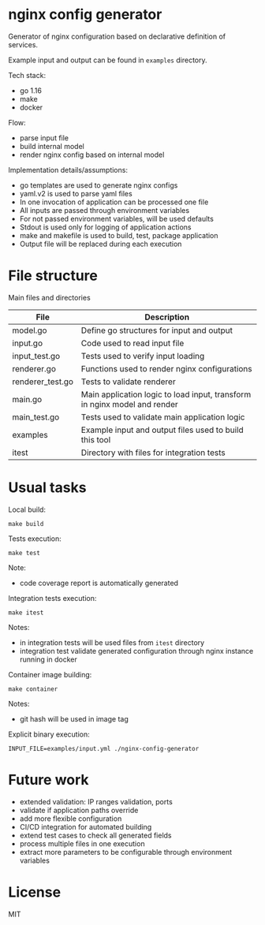 # nginx config generator

Generator of nginx configuration based on declarative definition of services.

Example input and output can be found in `examples` directory.

Tech stack:
 * go 1.16
 * make
 * docker

Flow:
 * parse input file
 * build internal model
 * render nginx config based on internal model

Implementation details/assumptions:
 * go templates are used to generate nginx configs
 * yaml.v2 is used to parse yaml files
 * In one invocation of application can be processed one file
 * All inputs are passed through environment variables
 * For not passed environment variables, will be used defaults
 * Stdout is used only for logging of application actions
 * make and makefile is used to build, test, package application
 * Output file will be replaced during each execution

# File structure

Main files and directories

| File             | Description                                                              |
|------------------|--------------------------------------------------------------------------|
| model.go         | Define go structures for input and output                                |
| input.go         | Code used to read input file                                             |
| input_test.go    | Tests used to verify input loading                                       |
| renderer.go      | Functions used to render nginx configurations                            |
| renderer_test.go | Tests to validate renderer                                               |
| main.go          | Main application logic to load input, transform in nginx model and render|
| main_test.go     | Tests used to validate main application logic                            | 
| examples         | Example input and output files used to build this tool                   |
| itest            | Directory with files for integration tests                               |

# Usual tasks

Local build:

```
make build
```

Tests execution:
```
make test
```

Note:
 * code coverage report is automatically generated

Integration tests execution:
```
make itest
```
Notes:
 * in integration tests will be used files from `itest` directory
 * integration test validate generated configuration through nginx instance running in docker

Container image building:
```
make container
```
Notes:
 * git hash will be used in image tag

Explicit binary execution:
```
INPUT_FILE=examples/input.yml ./nginx-config-generator  
```

# Future work

 * extended validation: IP ranges validation, ports
 * validate if application paths override
 * add more flexible configuration
 * CI/CD integration for automated building
 * extend test cases to check all generated fields
 * process multiple files in one execution
 * extract more parameters to be configurable through environment variables

# License

MIT
